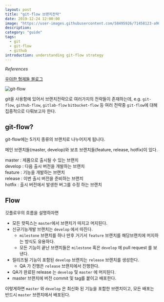 ```yaml
---
layout: post
title: "git-flow 브랜치전략"
date: 2019-12-24 12:00:00
image: "https://user-images.githubusercontent.com/58495926/71458123-a9062380-27e4-11ea-8a0c-3dd61cbf7a1f.jpg"
description: 
category: "guide"
tags:
  - git
  - git-flow
  - github
introduction: understanding git-flow strategy
---
```


*References* 

[우아한 형제들 블로그](http://woowabros.github.io/experience/2017/10/30/baemin-mobile-git-branch-strategy.html)  

![git-flow](https://user-images.githubusercontent.com/58495926/71458155-c9ce7900-27e4-11ea-9c89-da561042e42b.gif)

git을 사용함에 있어서 브랜치전략으로 여러가지의 전략들이 존재하는데,
e.g. `git-flow`, `github-flow`, `gitlab-flow` `bitbucket-flow` 등 여러 전략중 `git-flow`에 대해
집중적으로 다뤄보고자 한다. 

## git-flow?

git-flow에는 5가지 종류의 브랜치로 나누어지게 됩니다.

메인 브랜치들(master, develop)와 보조 브랜치들(feature, release, hotfix)이 있다. 

master : 제품으로 출시될 수 있는 브랜치  
develop : 다음 출시 버전을 개발하는 브랜치  
feature : 기능을 개발하는 브랜치  
release : 이번 출시 버전을 준비하는 브랜치  
hotfix : 출시 버전에서 발생한 버그를 수정 하는 브랜치

## Flow

깃플로우의 흐름을 설명하자면  
- 모든 핫픽스는 `master`에서 브랜치가 따지고 머지된다.  
- 신규기능개발 브랜치는 `develop` 에서 따진다.  
  - `milestone` 브랜치를 하나 딴후 거기서 `feature` 브랜치를 해당브랜치에 머지하는 방식도 유용하다.
  - 모든 기능이 끝난 브랜치들은 `milestone` 혹은 `develop` 에 pull request 를 보낸다.
- 릴리즈될 기능이 포함된 `develop` 브랜치는 `release` 브랜치를 생성한다.
  - QA 가 진행은 `release` 브랜치에서 진행한다.  
- QA가 완료된 release 는 `develop` 및 `master` 에 머지된다.
- master 브랜치에 버전 commit 및 tag를 붙이고 배포한다.

이렇게하면 `master` 와 `develop` 은 최신화 된 기능을 포함한 브랜치이고,
모든 배포는 반드시 `master` 브랜치에서 배포된다.
